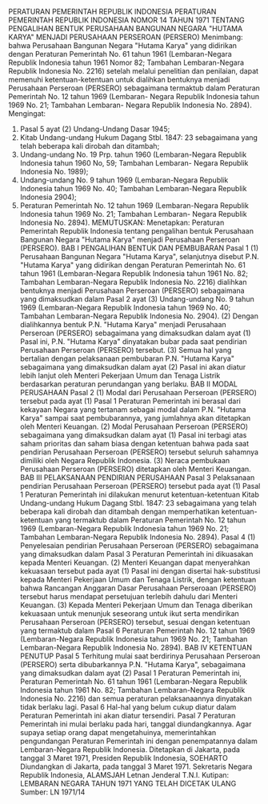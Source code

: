  PERATURAN PEMERINTAH REPUBLIK INDONESIA PERATURAN PEMERINTAH REPUBLIK INDONESIA NOMOR 14 TAHUN 1971 TENTANG PENGALIHAN BENTUK PERUSAHAAN BANGUNAN NEGARA "HUTAMA KARYA" MENJADI PERUSAHAAN PERSEROAN (PERSERO)
Menimbang:
 bahwa Perusahaan Bangunan Negara "Hutama Karya" yang didirikan dengan Peraturan Pemerintah No. 61 tahun 1961 (Lembaran-Negara Republik Indonesia tahun 1961 Nomor 82; Tambahan Lembaran-Negara Republik Indonesia No. 2216) setelah melalui penelitian dan penilaian, dapat memenuhi ketentuan-ketentuan untuk dialihkan bentuknya menjadi Perusahaan Perseroan (PERSERO) sebagaimana termaktub dalam Peraturan Pemerintah No. 12 tahun 1969 (Lembaran- Negara Republik Indonesia tahun 1969 No. 21; Tambahan Lembaran- Negara Republik Indonesia No. 2894). Mengingat:
1. Pasal 5 ayat (2) Undang-Undang Dasar 1945;
2. Kitab Undang-undang Hukum Dagang Stbl. 1847: 23 sebagaimana yang telah beberapa kali dirobah dan ditambah;
3. Undang-undang No. 19 Prp. tahun 1960 (Lembaran-Negara Republik Indonesia tahun 1960 No, 59; Tambahan Lembaran- Negara Republik Indonesia No. 1989);
4. Undang-undang No. 9 tahun 1969 (Lembaran-Negara Republik Indonesia tahun 1969 No. 40; Tambahan Lembaran-Negara Republik Indonesia 2904);
5. Peraturan Pemerintah No. 12 tahun 1969 (Lembaran-Negara Republik Indonesia tahun 1969 No. 21; Tambahan Lembaran- Negara Republik Indonesia No. 2894).
MEMUTUSKAN:
 Menetapkan: Peraturan Pemerintah Republik Indonesia tentang pengalihan bentuk Perusahaan Bangunan Negara "Hutama Karya" menjadi Perusahaan Perseroan (PERSERO).
BAB I PENGALIHAN BENTUK DAN PEMBUBARAN
Pasal 1
(1) Perusahaan Bangunan Negara "Hutama Karya", selanjutnya disebut P.N. "Hutama Karya" yang didirikan dengan Peraturan Pemerintah No. 61 tahun 1961 (Lembaran-Negara Republik Indonesia tahun 1961 No. 82; Tambahan Lembaran-Negara Republik Indonesia No. 2216) dialihkan bentuknya menjadi Perusahaan Perseroan (PERSERO) sebagaimana yang dimaksudkan dalam Pasal 2 ayat (3) Undang-undang No. 9 tahun 1969 (Lembaran-Negara Republik Indonesia tahun 1969 No. 40; Tambahan Lembaran-Negara Republik Indonesia No. 2904).
(2) Dengan dialihkannya bentuk P.N. "Hutama Karya" menjadi Perusahaan Perseroan (PERSERO) sebagaimana yang dimaksudkan dalam ayat (1) Pasal ini, P.N. "Hutama Karya" dinyatakan bubar pada saat pendirian Perusahaan Perseroan (PERSERO) tersebut.
(3) Semua hal yang bertalian dengan pelaksanaan pembubaran P.N. "Hutama Karya" sebagaimana yang dimaksudkan dalam ayat (2) Pasal ini akan diatur lebih lanjut oleh Menteri Pekerjaan Umum dan Tenaga Listrik berdasarkan peraturan perundangan yang berlaku.
BAB II MODAL PERUSAHAAN
Pasal 2
(1) Modal dari Perusahaan Perseroan (PERSERO) tersebut pada ayat (1) Pasal 1 Peraturan Pemerintah ini berasal dari kekayaan Negara yang tertanam sebagai modal dalam P.N. "Hutama Karya" sampai saat pembubarannya, yang jumlahnya akan ditetapkan oleh Menteri Keuangan.
(2) Modal Perusahaan Perseroan (PERSERO) sebagaimana yang dimaksudkan dalam ayat (1) Pasal ini terbagi atas saham prioritas dan saham biasa dengan ketentuan bahwa pada saat pendirian Perusahaan Perseroan (PERSERO) tersebut seluruh sahamnya dimiliki oleh Negara Republik Indonesia.
(3) Neraca pembukaan Perusahaan Perseroan (PERSERO) ditetapkan oleh Menteri Keuangan.
BAB III PELAKSANAAN PENDIRIAN PERUSAHAAN
Pasal 3
Pelaksanaan pendirian Perusahaan Perseroan (PERSERO) tersebut pada ayat (1) Pasal 1 Peraturan Pemerintah ini dilakukan menurut ketentuan-ketentuan Kitab Undang-undang Hukum Dagang Stbl. 1847: 23 sebagaimana yang telah beberapa kali dirobah dan ditambah dengan memperhatikan ketentuan-ketentuan yang termaktub dalam Peraturan Pemerintah No. 12 tahun 1969 (Lembaran-Negara Republik Indonesia tahun 1969 No. 21; Tambahan Lembaran-Negara Republik Indonesia No. 2894). Pasal 4 (1) Penyelesaian pendirian Perusahaan Perseroan (PERSERO) sebagaimana yang dimaksudkan dalam Pasal 3 Peraturan Pemerintah ini dikuasakan kepada Menteri Keuangan.
(2) Menteri Keuangan dapat menyerahkan kekuasaan tersebut pada ayat (1) Pasal ini dengan disertai hak-substitusi kepada Menteri Pekerjaan Umum dan Tenaga Listrik, dengan ketentuan bahwa Rancangan Anggaran Dasar Perusahaan Perseroaan (PERSERO) tersebut harus mendapat persetujuan terlebih dahulu dari Menteri Keuangan.
(3) Kepada Menteri Pekerjaan Umum dan Tenaga diberikan kekuasaan untuk menunjuk seseorang untuk ikut serta mendirikan Perusahaan Perseroan (PERSERO) tersebut, sesuai dengan ketentuan yang termaktub dalam Pasal 6 Peraturan Pemerintah No. 12 tahun 1969 (Lembaran-Negara Republik Indonesia tahun 1969 No. 21; Tambahan Lembaran-Negara Republik Indonesia No. 2894).
BAB IV KETENTUAN PENUTUP
Pasal 5
Terhitung mulai saat berdirinya Perusahaan Perseroan (PERSERO) serta dibubarkannya P.N. "Hutama Karya", sebagaimana yang dimaksudkan dalam ayat (2) Pasal 1 Peraturan Pemerintah ini, Peraturan Pemerintah No. 61 tahun 1961 (Lembaran-Negara Republik Indonesia tahun 1961 No. 82; Tambahan Lembaran-Negara Republik Indonesia No. 2216) dan semua peraturan pelaksanaannya dinyatakan tidak berlaku lagi.
Pasal 6
Hal-hal yang belum cukup diatur dalam Peraturan Pemerintah ini akan diatur tersendiri.
Pasal 7
Peraturan Pemerintah ini mulai berlaku pada hari, tanggal diundangkannya. Agar supaya setiap orang dapat mengetahuinya, memerintahkan pengundangan Peraturan Pemerintah ini dengan penempatannya dalam Lembaran-Negara Republik Indonesia. Ditetapkan di Jakarta, pada tanggal 3 Maret 1971, Presiden Republik Indonesia, SOEHARTO Diundangkan di Jakarta, pada tanggal 3 Maret 1971. Sekretaris Negara Republik Indonesia, ALAMSJAH Letnan Jenderal T.N.I. Kutipan: LEMBARAN NEGARA TAHUN 1971 YANG TELAH DICETAK ULANG Sumber: LN 1971/14